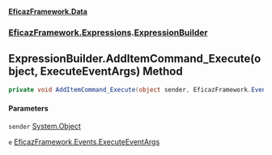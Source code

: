 #### [EficazFramework.Data](EficazFrameworkData.md 'EficazFramework Data')
### [EficazFramework.Expressions](EficazFrameworkData.md#EficazFramework.Expressions 'EficazFramework.Expressions').[ExpressionBuilder](EficazFramework.Expressions/ExpressionBuilder.md 'EficazFramework.Expressions.ExpressionBuilder')

## ExpressionBuilder.AddItemCommand_Execute(object, ExecuteEventArgs) Method

```csharp
private void AddItemCommand_Execute(object sender, EficazFramework.Events.ExecuteEventArgs e);
```
#### Parameters

<a name='EficazFramework.Expressions.ExpressionBuilder.AddItemCommand_Execute(object,EficazFramework.Events.ExecuteEventArgs).sender'></a>

`sender` [System.Object](https://docs.microsoft.com/en-us/dotnet/api/System.Object 'System.Object')

<a name='EficazFramework.Expressions.ExpressionBuilder.AddItemCommand_Execute(object,EficazFramework.Events.ExecuteEventArgs).e'></a>

`e` [EficazFramework.Events.ExecuteEventArgs](https://docs.microsoft.com/en-us/dotnet/api/EficazFramework.Events.ExecuteEventArgs 'EficazFramework.Events.ExecuteEventArgs')